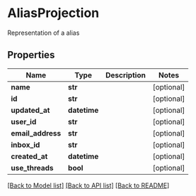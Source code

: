 # AliasProjection

Representation of a alias
## Properties
Name | Type | Description | Notes
------------ | ------------- | ------------- | -------------
**name** | **str** |  | [optional] 
**id** | **str** |  | [optional] 
**updated_at** | **datetime** |  | [optional] 
**user_id** | **str** |  | [optional] 
**email_address** | **str** |  | [optional] 
**inbox_id** | **str** |  | [optional] 
**created_at** | **datetime** |  | [optional] 
**use_threads** | **bool** |  | [optional] 

[[Back to Model list]](../README#documentation-for-models) [[Back to API list]](../README#documentation-for-api-endpoints) [[Back to README]](../README)



